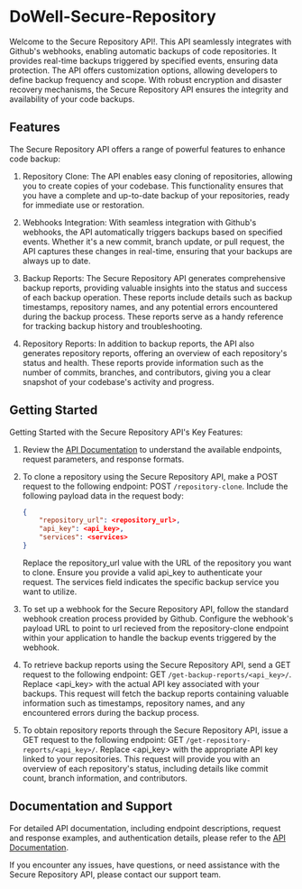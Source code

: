 # DoWell-Secure-Repository


Welcome to the Secure Repository API!. This API seamlessly integrates with Github's webhooks, enabling automatic backups of code repositories. It provides real-time backups triggered by specified events, ensuring data protection. The API offers customization options, allowing developers to define backup frequency and scope. With robust encryption and disaster recovery mechanisms, the Secure Repository API ensures the integrity and availability of your code backups.

## Features

The Secure Repository API offers a range of powerful features to enhance code backup:

1. Repository Clone: The API enables easy cloning of repositories, allowing you to create copies of your codebase. This functionality ensures that you have a complete and up-to-date backup of your repositories, ready for immediate use or restoration.

2. Webhooks Integration: With seamless integration with Github's webhooks, the API automatically triggers backups based on specified events. Whether it's a new commit, branch update, or pull request, the API captures these changes in real-time, ensuring that your backups are always up to date.

3. Backup Reports: The Secure Repository API generates comprehensive backup reports, providing valuable insights into the status and success of each backup operation. These reports include details such as backup timestamps, repository names, and any potential errors encountered during the backup process. These reports serve as a handy reference for tracking backup history and troubleshooting.

4. Repository Reports: In addition to backup reports, the API also generates repository reports, offering an overview of each repository's status and health. These reports provide information such as the number of commits, branches, and contributors, giving you a clear snapshot of your codebase's activity and progress.

## Getting Started

Getting Started with the Secure Repository API's Key Features:

1. Review the [API Documentation](https://documenter.getpostman.com/view/27523601/2s93zB6N48) to understand the available endpoints, request parameters, and response formats.

2. To clone a repository using the Secure Repository API, make a POST request to the following endpoint: POST ```/repository-clone```. 
Include the following payload data in the request body:
    ```json
    {
        "repository_url": <repository_url>,
        "api_key": <api_key>,
        "services": <services>
    }
    ```
    Replace the repository_url value with the URL of the repository you want to clone. Ensure you provide a valid api_key to authenticate your request. The services field indicates the specific backup service you want to utilize.

3. To set up a webhook for the Secure Repository API, follow the standard webhook creation process provided by Github. Configure the webhook's payload URL to point to url recieved from the repository-clone endpoint within your application to handle the backup events triggered by the webhook.

4. To retrieve backup reports using the Secure Repository API, send a GET request to the following endpoint: GET ```/get-backup-reports/<api_key>/```.
Replace <api_key> with the actual API key associated with your backups. This request will fetch the backup reports containing valuable information such as timestamps, repository names, and any encountered errors during the backup process.

5. To obtain repository reports through the Secure Repository API, issue a GET request to the following endpoint: GET ```/get-repository-reports/<api_key>/```.
Replace <api_key> with the appropriate API key linked to your repositories. This request will provide you with an overview of each repository's status, including details like commit count, branch information, and contributors.

## Documentation and Support

For detailed API documentation, including endpoint descriptions, request and response examples, and authentication details, please refer to the [API Documentation](https://documenter.getpostman.com/view/27523601/2s93zB6N48).

If you encounter any issues, have questions, or need assistance with the Secure Repository API, please contact our support team.
